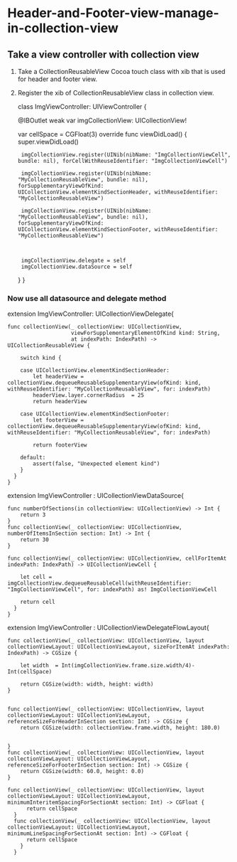 # Header-and-Footer-view-manage-in-collection-view

## Take a view controller with collection view
1. Take a CollectionReusableView Cocoa touch class with xib that is used for header and footer view.
2. Register the xib of CollectionReusableView class in collection view. 
    
    class ImgViewController: UIViewController {
    
     @IBOutlet weak var imgCollectionView: UICollectionView!
    
     var cellSpace = CGFloat(3)
     override func viewDidLoad() {
        super.viewDidLoad()
        
        imgCollectionView.register(UINib(nibName: "ImgCollectionViewCell", bundle: nil), forCellWithReuseIdentifier: "ImgCollectionViewCell")
        
        imgCollectionView.register(UINib(nibName: "MyCollectionReusableView", bundle: nil), forSupplementaryViewOfKind: UICollectionView.elementKindSectionHeader, withReuseIdentifier: "MyCollectionReusableView")
        
        imgCollectionView.register(UINib(nibName: "MyCollectionReusableView", bundle: nil), forSupplementaryViewOfKind: UICollectionView.elementKindSectionFooter, withReuseIdentifier: "MyCollectionReusableView")
        
        
        
        imgCollectionView.delegate = self
        imgCollectionView.dataSource = self
        
      }
    }

### Now use all datasource and delegate method


extension ImgViewController: UICollectionViewDelegate{
    
    
    
    func collectionView(_ collectionView: UICollectionView,
                        viewForSupplementaryElementOfKind kind: String,
                        at indexPath: IndexPath) -> UICollectionReusableView {
        
        switch kind {
        
        case UICollectionView.elementKindSectionHeader:
            let headerView = collectionView.dequeueReusableSupplementaryView(ofKind: kind, withReuseIdentifier: "MyCollectionReusableView", for: indexPath)
            headerView.layer.cornerRadius  = 25
            return headerView
            
        case UICollectionView.elementKindSectionFooter:
            let footerView = collectionView.dequeueReusableSupplementaryView(ofKind: kind, withReuseIdentifier: "MyCollectionReusableView", for: indexPath)
            
            return footerView
            
        default:
            assert(false, "Unexpected element kind")
        }
      }
    }
extension ImgViewController : UICollectionViewDataSource{
    
    func numberOfSections(in collectionView: UICollectionView) -> Int {
        return 3
    }
    func collectionView(_ collectionView: UICollectionView, numberOfItemsInSection section: Int) -> Int {
        return 30
    }
    
    func collectionView(_ collectionView: UICollectionView, cellForItemAt indexPath: IndexPath) -> UICollectionViewCell {
        
        let cell = imgCollectionView.dequeueReusableCell(withReuseIdentifier: "ImgCollectionViewCell", for: indexPath) as! ImgCollectionViewCell
        
        return cell
      }
    }

extension ImgViewController : UICollectionViewDelegateFlowLayout{
    
    func collectionView(_ collectionView: UICollectionView, layout collectionViewLayout: UICollectionViewLayout, sizeForItemAt indexPath: IndexPath) -> CGSize {
        
        let width  = Int(imgCollectionView.frame.size.width/4)-Int(cellSpace)
        
        return CGSize(width: width, height: width)
    }
    
    
    func collectionView(_ collectionView: UICollectionView, layout collectionViewLayout: UICollectionViewLayout, referenceSizeForHeaderInSection section: Int) -> CGSize {
        return CGSize(width: collectionView.frame.width, height: 180.0)
        
        
    }
    func collectionView(_ collectionView: UICollectionView, layout collectionViewLayout: UICollectionViewLayout, referenceSizeForFooterInSection section: Int) -> CGSize {
        return CGSize(width: 60.0, height: 0.0)
    }
    
    func collectionView(_ collectionView: UICollectionView, layout collectionViewLayout: UICollectionViewLayout, minimumInteritemSpacingForSectionAt section: Int) -> CGFloat {
          return cellSpace
      }
      func collectionView(_ collectionView: UICollectionView, layout collectionViewLayout: UICollectionViewLayout, minimumLineSpacingForSectionAt section: Int) -> CGFloat {
          return cellSpace
        }
      }
